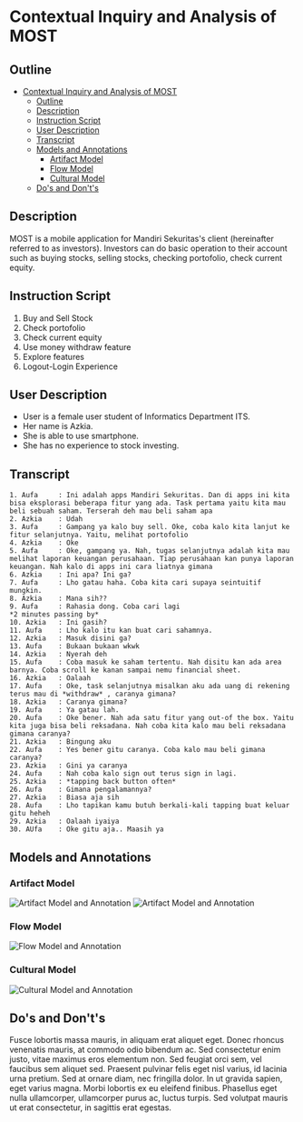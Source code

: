 # Contextual Inquiry and Analysis of MOST

## Outline

- [Contextual Inquiry and Analysis of MOST](#contextual-inquiry-and-analysis-of-most)
  - [Outline](#outline)
  - [Description](#description)
  - [Instruction Script](#instruction-script)
  - [User Description](#user-description)
  - [Transcript](#transcript)
  - [Models and Annotations](#models-and-annotations)
    - [Artifact Model](#artifact-model)
    - [Flow Model](#flow-model)
    - [Cultural Model](#cultural-model)
  - [Do's and Don't's](#dos-and-donts)


## Description
MOST is a mobile application for Mandiri Sekuritas's client (hereinafter referred to as investors). Investors can do basic operation to their account such as buying stocks, selling stocks, checking portofolio, check current equity.



## Instruction Script

1.  Buy and Sell Stock
2.	Check portofolio
3.	Check current equity
4.	Use money withdraw feature
5.	Explore features 
6.  Logout-Login Experience
## User Description
- User is a female user student of Informatics Department ITS.
- Her name is Azkia.
- She is able to use smartphone.
- She has no experience to stock investing.

## Transcript
```text
1. Aufa     : Ini adalah apps Mandiri Sekuritas. Dan di apps ini kita bisa eksplorasi beberapa fitur yang ada. Task pertama yaitu kita mau beli sebuah saham. Terserah deh mau beli saham apa
2. Azkia    : Udah
3. Aufa     : Gampang ya kalo buy sell. Oke, coba kalo kita lanjut ke fitur selanjutnya. Yaitu, melihat portofolio
4. Azkia    : Oke
5. Aufa     : Oke, gampang ya. Nah, tugas selanjutnya adalah kita mau melihat laporan keuangan perusahaan. Tiap perusahaan kan punya laporan keuangan. Nah kalo di apps ini cara liatnya gimana
6. Azkia    : Ini apa? Ini ga?
7. Aufa     : Lho gatau haha. Coba kita cari supaya seintuitif mungkin.
8. Azkia    : Mana sih??
9. Aufa     : Rahasia dong. Coba cari lagi
*2 minutes passing by*
10. Azkia   : Ini gasih?
11. Aufa    : Lho kalo itu kan buat cari sahamnya.
12. Azkia   : Masuk disini ga?
13. Aufa    : Bukaan bukaan wkwk
14. Azkia   : Nyerah deh
15. Aufa    : Coba masuk ke saham tertentu. Nah disitu kan ada area barnya. Coba scroll ke kanan sampai nemu financial sheet. 
16. Azkia   : Oalaah
17. Aufa    : Oke, task selanjutnya misalkan aku ada uang di rekening terus mau di *withdraw* , caranya gimana?
18. Azkia   : Caranya gimana?
19. Aufa    : Ya gatau lah.
20. Aufa    : Oke bener. Nah ada satu fitur yang out-of the box. Yaitu kita juga bisa beli reksadana. Nah coba kita kalo mau beli reksadana gimana caranya?
21. Azkia   : Bingung aku
22. Aufa    : Yes bener gitu caranya. Coba kalo mau beli gimana caranya?
23. Azkia   : Gini ya caranya
24. Aufa    : Nah coba kalo sign out terus sign in lagi.
25. Azkia   : *tapping back button often*
26. Aufa    : Gimana pengalamannya?
27. Azkia   : Biasa aja sih
28. Aufa    : Lho tapikan kamu butuh berkali-kali tapping buat keluar gitu heheh
29. Azkia   : Oalaah iyaiya
30. AUfa    : Oke gitu aja.. Maasih ya
```
## Models and Annotations
### Artifact Model
![Artifact Model and Annotation](img/most123.png)
![Artifact Model and Annotation](img/most345.png)

### Flow Model
![Flow Model and Annotation](https://picsum.photos/400/300/?random)
### Cultural Model
![Cultural Model and Annotation](https://picsum.photos/400/300/?random)
## Do's and Don't's
Fusce lobortis massa mauris, in aliquam erat aliquet eget. Donec rhoncus venenatis mauris, at commodo odio bibendum ac. Sed consectetur enim justo, vitae maximus eros elementum non. Sed feugiat orci sem, vel faucibus sem aliquet sed. Praesent pulvinar felis eget nisl varius, id lacinia urna pretium. Sed at ornare diam, nec fringilla dolor. In ut gravida sapien, eget varius magna. Morbi lobortis ex eu eleifend finibus. Phasellus eget nulla ullamcorper, ullamcorper purus ac, luctus turpis. Sed volutpat mauris ut erat consectetur, in sagittis erat egestas.
